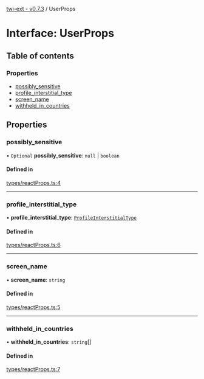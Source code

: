 [twi-ext - v0.7.3](../README.md) / UserProps

# Interface: UserProps

## Table of contents

### Properties

- [possibly\_sensitive](UserProps.md#possibly_sensitive)
- [profile\_interstitial\_type](UserProps.md#profile_interstitial_type)
- [screen\_name](UserProps.md#screen_name)
- [withheld\_in\_countries](UserProps.md#withheld_in_countries)

## Properties

### possibly\_sensitive

• `Optional` **possibly\_sensitive**: ``null`` \| `boolean`

#### Defined in

[types/reactProps.ts:4](https://github.com/Robot-Inventor/twi-ext/blob/d220db1abc25f7500da3ac50bc159c9a4370046e/src/types/reactProps.ts#L4)

___

### profile\_interstitial\_type

• **profile\_interstitial\_type**: [`ProfileInterstitialType`](../README.md#profileinterstitialtype)

#### Defined in

[types/reactProps.ts:6](https://github.com/Robot-Inventor/twi-ext/blob/d220db1abc25f7500da3ac50bc159c9a4370046e/src/types/reactProps.ts#L6)

___

### screen\_name

• **screen\_name**: `string`

#### Defined in

[types/reactProps.ts:5](https://github.com/Robot-Inventor/twi-ext/blob/d220db1abc25f7500da3ac50bc159c9a4370046e/src/types/reactProps.ts#L5)

___

### withheld\_in\_countries

• **withheld\_in\_countries**: `string`[]

#### Defined in

[types/reactProps.ts:7](https://github.com/Robot-Inventor/twi-ext/blob/d220db1abc25f7500da3ac50bc159c9a4370046e/src/types/reactProps.ts#L7)
